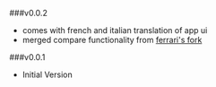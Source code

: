 ###v0.0.2
- comes with french and italian translation of app ui
- merged compare functionality from [ferrari's fork](https://github.com/Ferrari/i18next-webtranslate)

###v0.0.1
- Initial Version